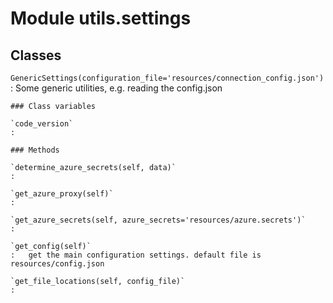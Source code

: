 Module utils.settings
=====================

Classes
-------

`GenericSettings(configuration_file='resources/connection_config.json')`
:   Some generic utilities, e.g. reading the config.json

    ### Class variables

    `code_version`
    :

    ### Methods

    `determine_azure_secrets(self, data)`
    :

    `get_azure_proxy(self)`
    :

    `get_azure_secrets(self, azure_secrets='resources/azure.secrets')`
    :

    `get_config(self)`
    :   get the main configuration settings. default file is resources/config.json

    `get_file_locations(self, config_file)`
    :